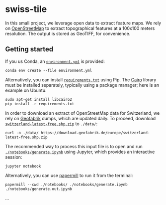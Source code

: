 # swiss-tile

In this small project, we leverage open data to extract feature maps. We rely on [OpenStreetMap](https://www.openstreetmap.org/) to extract topographical features at a 100x100 meters resolution. The output is stored as GeoTIFF, for convenience.


## Getting started

If you us Conda, an [`environment.yml`](environment.yml) is provided:

```
conda env create --file environment.yml
```

Alternatively, you can install [`requirements.txt`](requirements.txt) using Pip. The [Cairo](https://www.cairographics.org/) library must be installed separately, typically using a package manager; here is an example on Ubuntu:

```
sudo apt-get install libcairo2
pip install -r requirements.txt
```

In order to download an extract of OpenStreetMap data for Switzerland, we rely on [Geofabrik](https://download.geofabrik.de/europe/switzerland.html) dumps, which are updated daily. To proceed, download [`switzerland-latest-free.shp.zip`](https://download.geofabrik.de/europe/switzerland-latest-free.shp.zip) to `./data/`:

```
curl -o ./data/ https://download.geofabrik.de/europe/switzerland-latest-free.shp.zip
```

The recommended way to process this input file is to open and run [`./notebooks/generate.ipynb`](./notebooks/generate.ipynb) using Jupyter, which provides an interactive session:

```
jupyter notebook
```

Alternatively, you can use [papermill](https://papermill.readthedocs.io/) to run it from the terminal:

```
papermill --cwd ./notebooks/ ./notebooks/generate.ipynb ./notebooks/generate.out.ipynb
```

...
